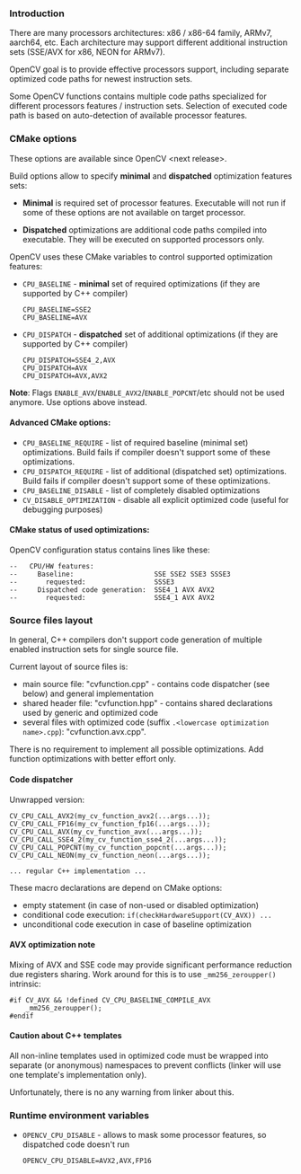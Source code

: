 ### Introduction

There are many processors architectures: x86 / x86-64 family, ARMv7, aarch64, etc.
Each architecture may support different additional instruction sets (SSE/AVX for x86, NEON for ARMv7).

OpenCV goal is to provide effective processors support, including separate optimized code paths for newest instruction sets.

Some OpenCV functions contains multiple code paths specialized for different processors features / instruction sets.
Selection of executed code path is based on auto-detection of available processor features.

### CMake options

These options are available since OpenCV &lt;next release&gt;.

Build options allow to specify **minimal** and **dispatched** optimization features sets:

* **Minimal** is required set of processor features. Executable will not run if some of these options are not available on target processor.

* **Dispatched** optimizations are additional code paths compiled into executable. They will be executed on supported processors only.

OpenCV uses these CMake variables to control supported optimization features:

* `CPU_BASELINE` - **minimal** set of required optimizations (if they are supported by C++ compiler)
  ```
  CPU_BASELINE=SSE2
  CPU_BASELINE=AVX
  ```
* `CPU_DISPATCH` - **dispatched** set of additional optimizations (if they are supported by C++ compiler)
  ```
  CPU_DISPATCH=SSE4_2,AVX
  CPU_DISPATCH=AVX
  CPU_DISPATCH=AVX,AVX2
  ```

**Note**: Flags `ENABLE_AVX`/`ENABLE_AVX2`/`ENABLE_POPCNT`/etc should not be used anymore. Use options above instead.

#### Advanced CMake options:

* `CPU_BASELINE_REQUIRE` - list of required baseline (minimal set) optimizations. Build fails if compiler doesn't support some of these optimizations.
* `CPU_DISPATCH_REQUIRE` - list of additional (dispatched set) optimizations. Build fails if compiler doesn't support some of these optimizations.
* `CPU_BASELINE_DISABLE` - list of completely disabled optimizations
* `CV_DISABLE_OPTIMIZATION` - disable all explicit optimized code (useful for debugging purposes)

#### CMake status of used optimizations:

OpenCV configuration status contains lines like these:
```
--   CPU/HW features:
--     Baseline:                    SSE SSE2 SSE3 SSSE3
--       requested:                 SSSE3
--     Dispatched code generation:  SSE4_1 AVX AVX2
--       requested:                 SSE4_1 AVX AVX2
```

### Source files layout

In general, C++ compilers don't support code generation of multiple enabled instruction sets for single source file.

Current layout of source files is:

* main source file: "cvfunction.cpp" - contains code dispatcher (see below) and general implementation
* shared header file: "cvfunction.hpp" - contains shared declarations used by generic and optimized code
* several files with optimized code (suffix `.<lowercase optimization name>.cpp`): "cvfunction.avx.cpp".

There is no requirement to implement all possible optimizations. Add function optimizations with better effort only.

#### Code dispatcher

Unwrapped version:

```
CV_CPU_CALL_AVX2(my_cv_function_avx2(...args...));
CV_CPU_CALL_FP16(my_cv_function_fp16(...args...));
CV_CPU_CALL_AVX(my_cv_function_avx(...args...));
CV_CPU_CALL_SSE4_2(my_cv_function_sse4_2(...args...));
CV_CPU_CALL_POPCNT(my_cv_function_popcnt(...args...));
CV_CPU_CALL_NEON(my_cv_function_neon(...args...));

... regular C++ implementation ...
```

These macro declarations are depend on CMake options:

* empty statement (in case of non-used or disabled optimization)
* conditional code execution: `if(checkHardwareSupport(CV_AVX)) ...`
* unconditional code execution in case of baseline optimization

#### AVX optimization note

Mixing of AVX and SSE code may provide significant performance reduction due registers sharing. Work around for this is to use `_mm256_zeroupper()` intrinsic:

```
#if CV_AVX && !defined CV_CPU_BASELINE_COMPILE_AVX
    _mm256_zeroupper();
#endif
```

#### Caution about C++ templates

All non-inline templates used in optimized code must be wrapped into separate (or anonymous) namespaces to prevent conflicts (linker will use one template's implementation only).

Unfortunately, there is no any warning from linker about this.

### Runtime environment variables

* `OPENCV_CPU_DISABLE` - allows to mask some processor features, so dispatched code doesn't run
  ```
  OPENCV_CPU_DISABLE=AVX2,AVX,FP16
  ```
